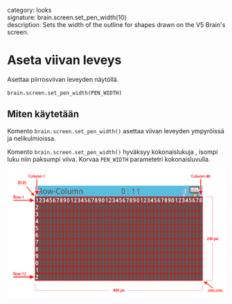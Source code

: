 category: looks  
signature: brain.screen.set_pen_width(10)  
description: Sets the width of the outline for shapes drawn on the V5 Brain's screen.  

# Aseta viivan leveys

Asettaa piirrosviivan leveyden näytöllä.

```don
brain.screen.set_pen_width(PEN_WIDTH)
```

## Miten käytetään

Komento `brain.screen.set_pen_width()` asettaa viivan leveyden ympyröissä ja nelikulmioissa. 

Komento `brain.screen.set_pen_width()` hyväksyy kokonaislukuja , isompi luku niin paksumpi viiva. Korvaa `PEN_WIDTH` parametetri kokonaisluvulla.

![v5_row_column_brain](v5_row_column_brain.jpg)

<advanced>
</advanced>
